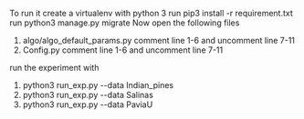 To run it create a virtualenv with python 3
run pip3 install -r requirement.txt
run python3 manage.py migrate
Now open the following files
1) algo/algo_default_params.py comment line 1-6 and uncomment line 7-11
2) Config.py comment line 1-6 and uncomment line 7-11

run the experiment with 

1) python3 run_exp.py --data Indian_pines
2) python3 run_exp.py --data Salinas
3) python3 run_exp.py --data PaviaU